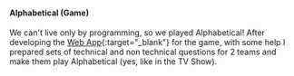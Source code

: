 ---
---
#### Alphabetical (Game)

We can't live only by programming, so we played Alphabetical! After developing the [Web App](https://oti.noroof.dev/wheelgames-control/ "Alphabetical"){:target="_blank"} for the game, with some help I prepared sets of technical and non technical questions for 2 teams and make them play Alphabetical (yes, like in the TV Show).
